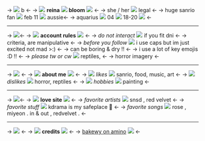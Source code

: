 -> ![ ](https://i.imgur.com/xLMXNZk.gif) b <-
-> ![](https://graphic.neocities.org/tumblr_inline_mg0pzdvJkm1qdlkyg.gif) **reina** ![](https://graphic.neocities.org/tumblr_ltj45dfhO31r17znu.gif) **bloom** ![](https://graphic.neocities.org/tumblr_inline_mg0pzhrCwN1qdlkyg.gif) <-
-> she / her ![](https://enchantments.carrd.co/assets/images/gallery09/a4e4e17c.gif?v=10263af3) legal <-
-> huge sanrio fan ![](https://graphic.neocities.org/tumblr_ltj46cfqMV1r17znu.gif) feb 11 ![](https://graphic.neocities.org/tumblr_ltj45sXXA11r17znu.gif) aussie<-
-> aquarius ![](https://graphic.neocities.org/tumblr_inline_p76rfzSMX31tbwrjk_500.gif) 04 ![](https://graphic.neocities.org/tumblr_inline_p76rfzSMX31tbwrjk_500.gif) 18-20  ![](https://graphic.neocities.org/tumblr_inline_p76rfzSMX31tbwrjk_500.gif) <-
***
-> ![ ](https://i.imgur.com/D06ob5O.gif)<-
-> ![](https://graphic.neocities.org/tumblr_inline_mg0pzdvJkm1qdlkyg.gif) **account rules** ![](https://graphic.neocities.org/tumblr_inline_mg0pzhrCwN1qdlkyg.gif) <-
-> _do not interact_ ![](https://graphic.neocities.org/tumblr_inline_p76rfzSMX31tbwrjk_500.gif)  if you fit dni <-
-> criteria, are manipulative <-
-> _before you follow_ ![](https://graphic.neocities.org/tumblr_inline_p76rfzSMX31tbwrjk_500.gif) i use caps but im just excited not mad >:) <-
-> can be boring & dry !! <-
-> i use a lot of key emojis :D !! <-
-> _please tw or cw_ ![](https://graphic.neocities.org/tumblr_inline_p76rfzSMX31tbwrjk_500.gif) reptiles,  <-
-> horror imagery <-
***
-> ![](https://i.imgur.com/SUitpkM.gif) <-
-> ![](https://graphic.neocities.org/tumblr_inline_mg0pzdvJkm1qdlkyg.gif) **about me** ![](https://graphic.neocities.org/tumblr_inline_mg0pzhrCwN1qdlkyg.gif) <-
-> ![](https://graphic.neocities.org/tumblr_ltj45dfhO31r17znu.gif) _likes_ ![](https://graphic.neocities.org/tumblr_ltj45dfhO31r17znu.gif) sanrio, food, music, art <-
-> ![](https://graphic.neocities.org/tumblr_ltj45sXXA11r17znu.gif) _dislikes_ ![](https://graphic.neocities.org/tumblr_ltj45sXXA11r17znu.gif) horror, reptiles <-
-> ![](https://graphic.neocities.org/tumblr_ltj46cfqMV1r17znu.gif) _hobbies_ ![](https://graphic.neocities.org/tumblr_ltj46cfqMV1r17znu.gif) painting <-
***
-> ![ ](https://i.imgur.com/qyfG8qX.gif)<-
-> ![](https://graphic.neocities.org/tumblr_inline_mg0pzdvJkm1qdlkyg.gif) **love site** ![](https://graphic.neocities.org/tumblr_inline_mg0pzhrCwN1qdlkyg.gif) <-
-> _favorite artists_ ![](https://graphic.neocities.org/tumblr_inline_p76rfzSMX31tbwrjk_500.gif) snsd ,  red velvet <-
-> _favorite stuff_ ![](https://graphic.neocities.org/tumblr_inline_p76rfzSMX31tbwrjk_500.gif) kdrama is my safeplace  <-
-> _favorite songs_ ![](https://graphic.neocities.org/tumblr_inline_p76rfzSMX31tbwrjk_500.gif) rose , miyeon . in & out , redvelvet .  <-
***
-> ![](https://i.imgur.com/SUitpkM.gif) <-
-> ![](https://graphic.neocities.org/tumblr_inline_mg0pzdvJkm1qdlkyg.gif) **credits** ![](https://graphic.neocities.org/tumblr_inline_mg0pzhrCwN1qdlkyg.gif) <-
-> [bakewy on amino](http://aminoapps.com/u/bakewy) ![](https://graphic.neocities.org/tumblr_ltj45dfhO31r17znu.gif) <-